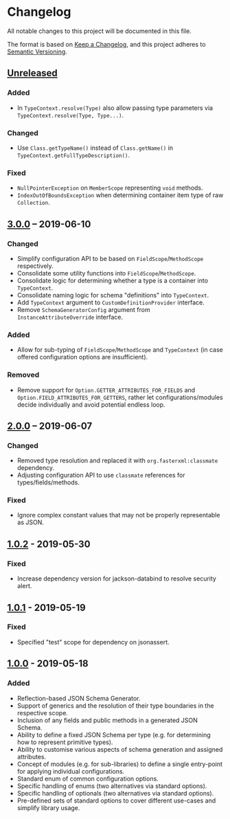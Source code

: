 # Changelog
All notable changes to this project will be documented in this file.

The format is based on [Keep a Changelog](https://keepachangelog.com/en/1.0.0/),
and this project adheres to [Semantic Versioning](https://semver.org/spec/v2.0.0.html).

## [Unreleased]
### Added
- In `TypeContext.resolve(Type)` also allow passing type parameters via `TypeContext.resolve(Type, Type...)`.

### Changed
- Use `Class.getTypeName()` instead of `Class.getName()` in `TypeContext.getFullTypeDescription()`.

### Fixed
- `NullPointerException` on `MemberScope` representing `void` methods.
- `IndexOutOfBoundsException` when determining container item type of raw `Collection`.

## [3.0.0] – 2019-06-10
### Changed
- Simplify configuration API to be based on `FieldScope`/`MethodScope` respectively.
- Consolidate some utility functions into `FieldScope`/`MethodScope`.
- Consolidate logic for determining whether a type is a container into `TypeContext`.
- Consolidate naming logic for schema "definitions" into `TypeContext`.
- Add `TypeContext` argument to `CustomDefinitionProvider` interface.
- Remove `SchemaGeneratorConfig` argument from `InstanceAttributeOverride` interface.

### Added
- Allow for sub-typing of `FieldScope`/`MethodScope` and `TypeContext` (in case offered configuration options are insufficient).

### Removed
- Remove support for `Option.GETTER_ATTRIBUTES_FOR_FIELDS` and `Option.FIELD_ATTRIBUTES_FOR_GETTERS`, rather let configurations/modules decide individually and avoid potential endless loop.

## [2.0.0] – 2019-06-07
### Changed
- Removed type resolution and replaced it with `org.fasterxml:classmate` dependency.
- Adjusting configuration API to use `classmate` references for types/fields/methods.

### Fixed
- Ignore complex constant values that may not be properly representable as JSON.

## [1.0.2] - 2019-05-30
### Fixed
- Increase dependency version for jackson-databind to resolve security alert.

## [1.0.1] - 2019-05-19
### Fixed
- Specified "test" scope for dependency on jsonassert.

## [1.0.0] - 2019-05-18
### Added
- Reflection-based JSON Schema Generator.
- Support of generics and the resolution of their type boundaries in the respective scope.
- Inclusion of any fields and public methods in a generated JSON Schema.
- Ability to define a fixed JSON Schema per type (e.g. for determining how to represent primitive types).
- Ability to customise various aspects of schema generation and assigned attributes.
- Concept of modules (e.g. for sub-libraries) to define a single entry-point for applying individual configurations.
- Standard enum of common configuration options.
- Specific handling of enums (two alternatives via standard options).
- Specific handling of optionals (two alternatives via standard options).
- Pre-defined sets of standard options to cover different use-cases and simplify library usage.

[Unreleased]: https://github.com/victools/jsonschema-generator/compare/v3.0.0...HEAD
[3.0.0]: https://github.com/victools/jsonschema-generator/compare/v2.0.0...v3.0.0
[2.0.0]: https://github.com/victools/jsonschema-generator/compare/v1.0.2...v2.0.0
[1.0.2]: https://github.com/victools/jsonschema-generator/compare/v1.0.1...v1.0.2
[1.0.1]: https://github.com/victools/jsonschema-generator/compare/v1.0.0...v1.0.1
[1.0.0]: https://github.com/victools/jsonschema-generator/releases/tag/v1.0.0
